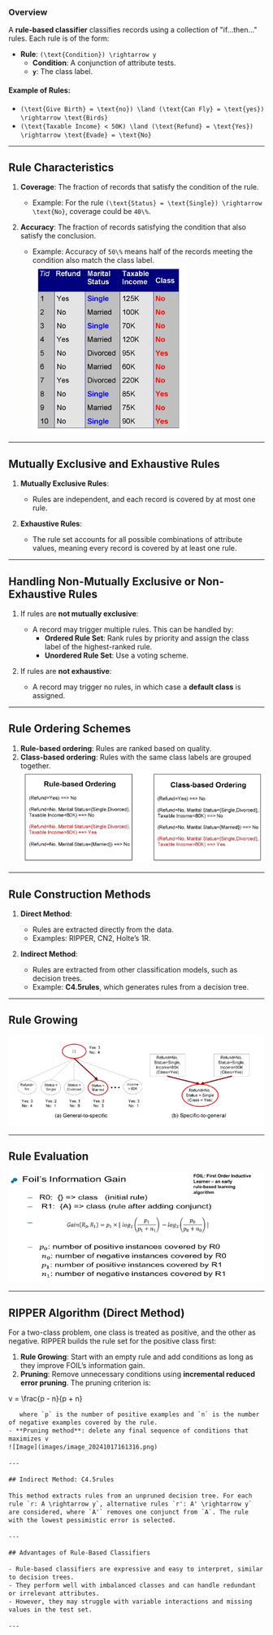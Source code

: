 ### Overview
A **rule-based classifier** classifies records using a collection of "if...then..." rules. Each rule is of the form:
- **Rule**: `(\text{Condition}) \rightarrow y`
   - **Condition**: A conjunction of attribute tests.
   - **`y`**: The class label.

#### Example of Rules:
- `(\text{Give Birth} = \text{no}) \land (\text{Can Fly} = \text{yes}) \rightarrow \text{Birds}`
- `(\text{Taxable Income} < 50K) \land (\text{Refund} = \text{Yes}) \rightarrow \text{Evade} = \text{No}`

---

## Rule Characteristics

1. **Coverage**: The fraction of records that satisfy the condition of the rule.
   - Example: For the rule `(\text{Status} = \text{Single}) \rightarrow \text{No}`, coverage could be `40\%`.
   
2. **Accuracy**: The fraction of records satisfying the condition that also satisfy the conclusion.
   - Example: Accuracy of `50\%` means half of the records meeting the condition also match the class label.
![Image](images/image_20241017160414.png)
---

## Mutually Exclusive and Exhaustive Rules

1. **Mutually Exclusive Rules**:
   - Rules are independent, and each record is covered by at most one rule.

2. **Exhaustive Rules**:
   - The rule set accounts for all possible combinations of attribute values, meaning every record is covered by at least one rule.

---

## Handling Non-Mutually Exclusive or Non-Exhaustive Rules

1. If rules are **not mutually exclusive**:
   - A record may trigger multiple rules. This can be handled by:
     - **Ordered Rule Set**: Rank rules by priority and assign the class label of the highest-ranked rule.
     - **Unordered Rule Set**: Use a voting scheme.

2. If rules are **not exhaustive**:
   - A record may trigger no rules, in which case a **default class** is assigned.

---

## Rule Ordering Schemes

1. **Rule-based ordering**: Rules are ranked based on quality.
2. **Class-based ordering**: Rules with the same class labels are grouped together.
![Image](images/image_20241017160658.png)

---

## Rule Construction Methods

1. **Direct Method**:
   - Rules are extracted directly from the data.
   - Examples: RIPPER, CN2, Holte’s 1R.
   
2. **Indirect Method**:
   - Rules are extracted from other classification models, such as decision trees.
   - Example: **C4.5rules**, which generates rules from a decision tree.

---
## Rule Growing

![Image](images/image_20241017160819.png)

---
## Rule Evaluation
![Image](images/image_20241017160927.png)

---
## RIPPER Algorithm (Direct Method)

For a two-class problem, one class is treated as positive, and the other as negative. RIPPER builds the rule set for the positive class first:
1. **Rule Growing**: Start with an empty rule and add conditions as long as they improve FOIL’s information gain.
2. **Pruning**: Remove unnecessary conditions using **incremental reduced error pruning**. The pruning criterion is:
   ```math
 v = \frac{p - n}{p + n} 
```
   where `p` is the number of positive examples and `n` is the number of negative examples covered by the rule.
- **Pruning method**: delete any final sequence of conditions that maximizes v
![Image](images/image_20241017161316.png)

---

## Indirect Method: C4.5rules

This method extracts rules from an unpruned decision tree. For each rule `r: A \rightarrow y`, alternative rules `r': A' \rightarrow y` are considered, where `A'` removes one conjunct from `A`. The rule with the lowest pessimistic error is selected.

---

## Advantages of Rule-Based Classifiers

- Rule-based classifiers are expressive and easy to interpret, similar to decision trees.
- They perform well with imbalanced classes and can handle redundant or irrelevant attributes.
- However, they may struggle with variable interactions and missing values in the test set.

---
